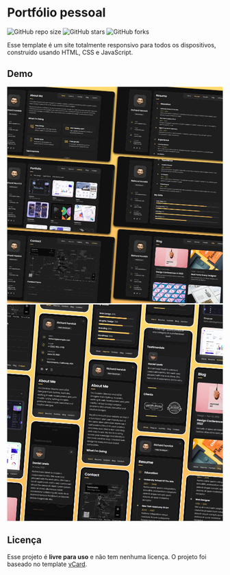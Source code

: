 # Portfólio pessoal

![GitHub repo size](https://img.shields.io/github/repo-size/matheuscs787/matheuscs787.github.io)
![GitHub stars](https://img.shields.io/github/stars/matheuscs787/matheuscs787.github.io?style=social)
![GitHub forks](https://img.shields.io/github/forks/matheuscs787/matheuscs787.github.io?style=social)


Esse template é um site totalmente responsivo para todos os dispositivos, construído usando HTML, CSS e JavaScript.

## Demo

![vCard Desktop Demo](./website-demo-image/desktop.png "Desktop Demo")
![vCard Mobile Demo](./website-demo-image/mobile.png "Mobile Demo")

## Licença

Esse projeto é **livre para uso** e não tem nenhuma licença.
O projeto foi baseado no template [vCard](https://github.com/codewithsadee/vcard-personal-portfolio).
